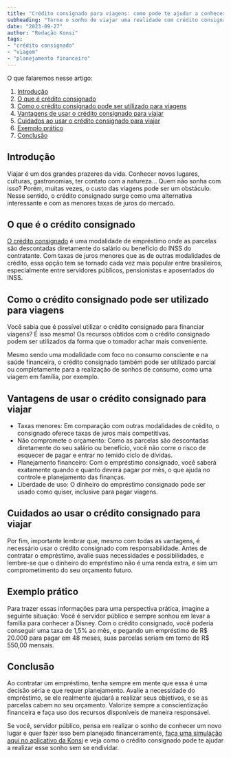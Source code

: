 ```yaml
---
title: "Crédito consignado para viagens: como pode te ajudar a conhecer novos lugares?"
subheading: "Torne o sonho de viajar uma realidade com crédito consignado"
date: "2023-09-27"
author: "Redação Konsi"
tags:
- "crédito consignado"
- "viagem"
- "planejamento financeiro"
---
```


O que falaremos nesse artigo:

1. [Introdução](#introducao)
2. [O que é crédito consignado](#oqueecreditoconsignado)
3. [Como o crédito consignado pode ser utilizado para viagens](#créditoconsginadoparaviagens)
4. [Vantagens de usar o crédito consignado para viajar](#vantagens)
5. [Cuidados ao usar o crédito consignado para viajar](#cuidados)
6. [Exemplo prático](#exemplo)
7. [Conclusão](#conclusao)

## Introdução

Viajar é um dos grandes prazeres da vida. Conhecer novos lugares, culturas, gastronomias, ter contato com a natureza... Quem não sonha com isso? Porém, muitas vezes, o custo das viagens pode ser um obstáculo. Nesse sentido, o crédito consignado surge como uma alternativa interessante e com as menores taxas de juros do mercado.

## O que é o crédito consignado

[O crédito consignado](https://www.konsi.com.br/postagens/tipos-de-credito-consignado) é uma modalidade de empréstimo onde as parcelas são descontadas diretamente do salário ou benefício do INSS do contratante. Com taxas de juros menores que as de outras modalidades de crédito, essa opção tem se tornado cada vez mais popular entre brasileiros, especialmente entre servidores públicos, pensionistas e aposentados do INSS.

## Como o crédito consignado pode ser utilizado para viagens

Você sabia que é possível utilizar o crédito consignado para financiar viagens? É isso mesmo! Os recursos obtidos com o crédito consignado podem ser utilizados da forma que o tomador achar mais conveniente.

Mesmo sendo uma modalidade com foco no consumo consciente e na saúde financeira, o crédito consignado também pode ser utilizado parcial ou completamente para a realização de sonhos de consumo, como uma viagem em família, por exemplo.

## Vantagens de usar o crédito consignado para viajar

- Taxas menores: Em comparação com outras modalidades de crédito, o consignado oferece taxas de juros mais competitivas.
- Não compromete o orçamento: Como as parcelas são descontadas diretamente do seu salário ou benefício, você não corre o risco de esquecer de pagar e entrar no temido ciclo de dívidas.
- Planejamento financeiro: Com o empréstimo consignado, você saberá exatamente quando e quanto deverá pagar por mês, o que ajuda no controle e planejamento das finanças.
- Liberdade de uso: O dinheiro do empréstimo consignado pode ser usado como quiser, inclusive para pagar viagens.

## Cuidados ao usar o crédito consignado para viajar

Por fim, importante lembrar que, mesmo com todas as vantagens, é necessário usar o crédito consignado com responsabilidade. Antes de contratar o empréstimo, avalie suas necessidades e possibilidades, e lembre-se que o dinheiro do empréstimo não é uma renda extra, e sim um comprometimento do seu orçamento futuro. 

## Exemplo prático

Para trazer essas informações para uma perspectiva prática, imagine a seguinte situação: Você é servidor público e sempre sonhou em levar a família para conhecer a Disney. Com o crédito consignado, você poderia conseguir uma taxa de 1,5% ao mês, e pegando um empréstimo de R$ 20.000 para pagar em 48 meses, suas parcelas seriam em torno de R$ 550,00 mensais. 

## Conclusão

Ao contratar um empréstimo, tenha sempre em mente que essa é uma decisão séria e que requer planejamento. Avalie a necessidade do empréstimo, se ele realmente ajudará a realizar seus objetivos, e se as parcelas cabem no seu orçamento. Valorize sempre a conscientização financeira e faça uso dos recursos disponíveis de maneira responsável.

Se você, servidor público, pensa em realizar o sonho de conhecer um novo lugar e quer fazer isso bem planejado financeiramente, [faça uma simulação aqui no aplicativo da Konsi](https://www.konsi.com.br/aplicativo) e veja como o crédito consignado pode te ajudar a realizar esse sonho sem se endividar.

